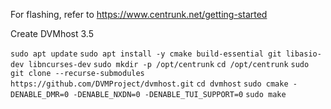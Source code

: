For flashing, refer to https://www.centrunk.net/getting-started

Create DVMhost 3.5

```sudo apt update```
```sudo apt install -y cmake build-essential git libasio-dev libncurses-dev```
```sudo mkdir -p /opt/centrunk```
```cd /opt/centrunk```
```sudo git clone --recurse-submodules https://github.com/DVMProject/dvmhost.git```
```cd dvmhost```
```sudo cmake -DENABLE_DMR=0 -DENABLE_NXDN=0 -DENABLE_TUI_SUPPORT=0```
```sudo make```
